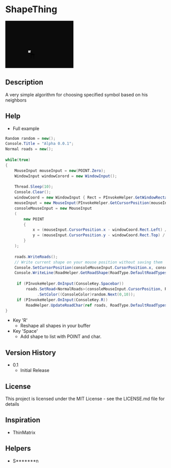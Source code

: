 # ShapeThing
![](Examples/Example0.gif)
## Description
A very simple algorithm for choosing specified symbol based on his neighbors 

## Help
* Full example
```cs
Random random = new();
Console.Title = "Alpha 0.0.1";
Normal roads = new();

while(true)
{
    MouseInput mouseInput = new(POINT.Zero);
    WindowInput windowCorord = new WindowInput();
    
    Thread.Sleep(10);
    Console.Clear();
    windowCoord = new WindowInput { Rect = PInvokeHelper.GetWindowRectangle(Console.Title, windowCoord.Rect) };
    mouseInput = new MouseInput(PInvokeHelper.GetCursorPosition(mouseInput.CursorPosition));
    consoleMouseInput = new MouseInput
    (
        new POINT
        {
            x = (mouseInput.CursorPosition.x - windowCoord.Rect.Left) / 8,
            y = (mouseInput.CursorPosition.y - windowCoord.Rect.Top) / 18
        }
    );
    
    roads.WriteRoads();
    // Write current shape on your mouse position without saving them
    Console.SetCursorPosition(consoleMouseInput.CursorPosition.x, consoleMouseInput.CursorPosition.y);
    Console.WriteLine(RoadHelper.GetRoadShape(RoadType.DefaultRoadTypes, RoadHelper.GetNeighborsList(consoleMouseInput.CursorPosition, roads.Positions)));
    
     if (PInvokeHelper.OnInput(ConsoleKey.Spacebar))
         roads.SetRoad<NormalRoads>(consoleMouseInput.CursorPosition, RoadHelper.GetRoadShape(RoadType.DefaultRoadTypes, RoadHelper.GetNeighborsList(consoleMouseInput.CursorPosition, roads.Positions)))
              .SetColor((ConsoleColor)random.Next(0,10));
     if (PInvokeHelper.OnInput(ConsoleKey.R))
         RoadHelper.UpdateRoadChar(ref roads, RoadType.DefaultRoadTypes);
}
```
* Key 'R'
    * Reshape all shapes in your buffer
* Key 'Space'
    * Add shape to list with POINT and char.
## Version History

* 0.1
    * Initial Release

## License

This project is licensed under the MIT License - see the LICENSE.md file for details

## Inspiration
* ThinMatrix

## Helpers
* S*******n
